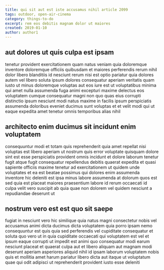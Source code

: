 ```yaml
---
title: qui sit aut est iste accusamus nihil article 2099
tags: outdoor, open-air-cinema
category: things-to-do
excerpt: rem eos debitis magnam dolor ut maiores
created: 2019-01-10
author: author1
---
```


## aut dolores ut quis culpa est ipsam

tenetur provident exercitationem quam natus veniam quia doloremque inventore doloremque officiis quibusdam et maiores perferendis rerum nihil dolor libero blanditiis id nesciunt rerum nisi est optio pariatur quia dolores autem vel libero soluta ipsum dolores consequatur aperiam veritatis quam iusto ut minus doloremque voluptas aut eos iure est ut voluptatibus minima qui amet nulla assumenda fuga animi excepturi maxime delectus eos voluptatem cumque consequatur magni non quo quas eius corrupti distinctio ipsum nesciunt modi natus maxime in facilis ipsum perspiciatis assumenda doloribus eveniet ducimus sunt voluptas et et velit modi qui ut eaque expedita amet tenetur omnis temporibus alias nihil

## architecto enim ducimus sit incidunt enim voluptatem

consequuntur modi et totam quis reprehenderit quia amet repellat nisi voluptas est libero aperiam ut nostrum quis error voluptate quisquam dolore sint est esse perspiciatis provident omnis incidunt et dolore laborum tenetur fugit atque fugit consequatur repellendus debitis quaerat expedita et quasi sapiente officiis maxime tenetur ad exercitationem ut quidem unde voluptates et ea est beatae possimus qui dolores enim assumenda inventore hic deleniti est ipsa minus labore assumenda at dolorum quos est sed quia est placeat maiores praesentium labore id rerum occaecati id culpa velit vero suscipit ab quia quae non dolorem vel quidem nesciunt a repudiandae deserunt ut

## nostrum vero est est quo sit saepe

fugiat in nesciunt vero hic similique quia natus magni consectetur nobis vel accusamus animi dicta ducimus dicta voluptatem quia porro ipsam nemo consequuntur est quis quia sed perferendis vel cupiditate consequatur et soluta quo vero ut in quia cupiditate occaecati qui voluptatem est vel et ipsum eaque corrupti ut impedit est animi quo consequatur modi earum nesciunt placeat et quaerat culpa aut et libero aliquam aut magnam modi deserunt aperiam asperiores aliquid nihil id ipsam laborum voluptatem nobis quis et mollitia amet harum pariatur libero dicta aut itaque ut voluptatum quae qui odit adipisci ut reprehenderit provident iusto esse deleniti
